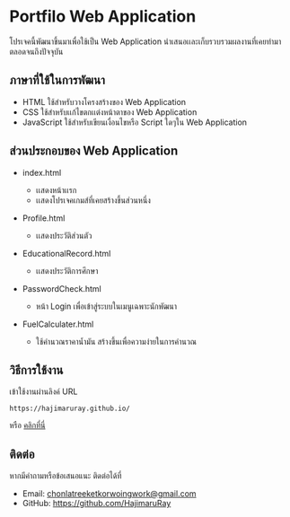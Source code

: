 # Portfilo Web Application

โปรเจคนี้พัฒนาขึ้นมาเพื่อใช้เป็น Web Application นำเสนอเเละเก็บรวบรวมผลงานที่เคยทำมาตลอดจนถึงปัจจุบัน

## ภาษาที่ใช้ในการพัฒนา

- HTML ใช้สำหรับวางโครงสร้างของ Web Application
- CSS ใช้สำหรับเเก้ไขตกเเต่งหน้าตาของ Web Application
- JavaScript ใช้สำหรับเขียนเงื่อนไขหรือ Script ใดๆใน Web Application

## ส่วนประกอบของ Web Application

- index.html

  - เเสดงหน้าเเรก
  - เเสดงโปรเจคเกมส์ที่เคยสร้างขึ้นส่วนหนึ่ง

- Profile.html

  - เเสดงประวัติส่วนตัว

- EducationalRecord.html

  - เเสดงประวัติการศึกษา

- PasswordCheck.html

  - หน้า Login เพื่อเข้าสู่ระบบในเมนูเฉพาะนักพัฒนา

- FuelCalculater.html

  - ใช้คำนวณราคาน้ำมัน สร้างขึ้นเพื่อความง่ายในการคำนวณ
 
## วิธีการใช้งาน

เข้าใช้งานผ่านลิงค์ URL
```text
https://hajimaruray.github.io/
```
หรือ [คลิกที่นี่](https://hajimaruray.github.io/)

## ติดต่อ

หากมีคำถามหรือข้อเสนอแนะ ติดต่อได้ที่

- Email: chonlatreeketkorwoingwork@gmail.com
- GitHub: https://github.com/HajimaruRay